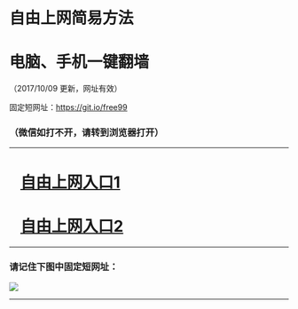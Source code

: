 ﻿# 自由上网简易方法

# 电脑、手机一键翻墙

（2017/10/09 更新，网址有效）

固定短网址：https://git.io/free99

### （微信如打不开，请转到浏览器打开）


***





# &nbsp;&nbsp; <a href="http://ft266737751.fwq-tz-1001.info/fwqtz01.html?t=100900130282 " target="_blank">自由上网入口1</a>
# &nbsp;&nbsp; <a href="http://ft1346916872.fwq-tz-1002.info/fwqtz02.html?t=10090015902 " target="_blank">自由上网入口2</a>
***

### 请记住下图中固定短网址：

<img src="https://s3-us-west-2.amazonaws.com/fwq-1001/yjfq-20170905okok.png" /> 


***

